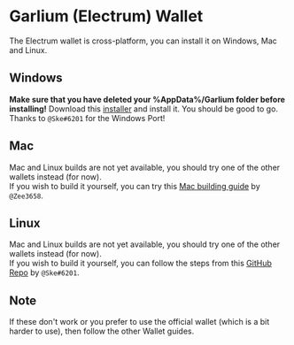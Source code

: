 # Garlium (Electrum) Wallet
The Electrum wallet is cross-platform, you can install it on Windows, Mac and Linux.

## Windows
**Make sure that you have deleted your %AppData%/Garlium folder before installing!**
Download this [installer](http://f.ske.wtf/garlium/garlium-setup.exe) and install it. You should be good to go.  
Thanks to `@Ske#6201` for the Windows Port!

## Mac
Mac and Linux builds are not yet available, you should try one of the other wallets instead (for now).  
If you wish to build it yourself, you can try this [Mac building guide](https://pastebin.com/U5dmBJEN) by `@Zee3658`.

## Linux
Mac and Linux builds are not yet available, you should try one of the other wallets instead (for now).  
If you wish to build it yourself, you can follow the steps from this [GitHub Repo](https://github.com/xSke/garlium) by `@Ske#6201`.  

## Note
If these don't work or you prefer to use the official wallet (which is a bit harder to use), then follow the other Wallet guides.